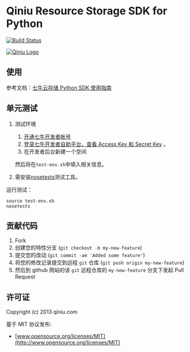 Qiniu Resource Storage SDK for Python
===

[![Build Status](https://api.travis-ci.org/qiniu/python-sdk.png?branch=develop)](https://travis-ci.org/qiniu/python-sdk)

[![Qiniu Logo](http://qiniutek.com/images/logo-2.png)](http://qiniu.com/)

## 使用

参考文档：[七牛云存储 Python SDK 使用指南](https://github.com/qiniu/python-sdk/blob/develop/docs/README.md)

## 单元测试

1. 测试环境

	1. [开通七牛开发者帐号](https://portal.qiniu.com/signup)
	2. [登录七牛开发者自助平台，查看 Access Key 和 Secret Key](https://portal.qiniu.com/setting/key) 。
	3. 在开发者后台新建一个空间

	然后将在`test-env.sh`中填入相关信息。

2. 需安装[nosetests](https://nose.readthedocs.org/en/latest/)测试工具。

运行测试：

	source test-env.sh
	nosetests

## 贡献代码

1. Fork
2. 创建您的特性分支 (`git checkout -b my-new-feature`)
3. 提交您的改动 (`git commit -am 'Added some feature'`)
4. 将您的修改记录提交到远程 `git` 仓库 (`git push origin my-new-feature`)
5. 然后到 github 网站的该 `git` 远程仓库的 `my-new-feature` 分支下发起 Pull Request

## 许可证

Copyright (c) 2013 qiniu.com

基于 MIT 协议发布:

* [www.opensource.org/licenses/MIT](http://www.opensource.org/licenses/MIT)
